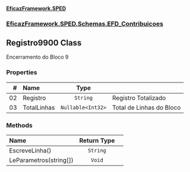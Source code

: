 #### [EficazFramework.SPED](EficazFrameworkSPED.md 'EficazFramework SPED')
### [EficazFramework.SPED.Schemas.EFD_Contribuicoes](EficazFramework.SPED.Schemas.EFD_Contribuicoes.md 'EficazFramework.SPED.Schemas.EFD_Contribuicoes')

## Registro9900 Class

Encerramento do Bloco 9
### Properties

| # | Name | Type | |
| ---: | :--- | :---: | :--- |
| 02 | Registro | `String` | Registro Totalizado |
| 03 | TotalLinhas | `Nullable<Int32>` | Total de Linhas do Bloco |
### Methods

| Name | Return Type | |
| :--- | :---: | :--- |
| EscreveLinha() | `String` |  |
| LeParametros(string[]) | `Void` |  |

